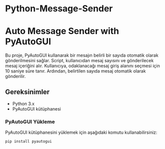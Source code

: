 # Python-Message-Sender

# Auto Message Sender with PyAutoGUI

Bu proje, PyAutoGUI kullanarak bir mesajın belirli bir sayıda otomatik olarak gönderilmesini sağlar. Script, kullanıcıdan mesaj sayısını ve gönderilecek mesaj içeriğini alır. Kullanıcıya, odaklanacağı mesaj giriş alanını seçmesi için 10 saniye süre tanır. Ardından, belirtilen sayıda mesaj otomatik olarak gönderilir.

## Gereksinimler

- Python 3.x
- PyAutoGUI kütüphanesi

### PyAutoGUI Yükleme

PyAutoGUI kütüphanesini yüklemek için aşağıdaki komutu kullanabilirsiniz:

```bash
pip install pyautogui
